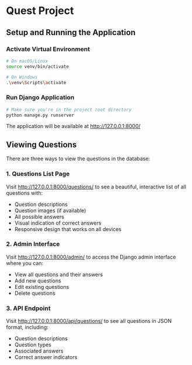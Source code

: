 # Quest Project

## Setup and Running the Application

### Activate Virtual Environment
```bash
# On macOS/Linux
source venv/bin/activate

# On Windows
.\venv\Scripts\activate
```

### Run Django Application
```bash
# Make sure you're in the project root directory
python manage.py runserver
```

The application will be available at http://127.0.0.1:8000/

## Viewing Questions

There are three ways to view the questions in the database:

### 1. Questions List Page
Visit http://127.0.0.1:8000/questions/ to see a beautiful, interactive list of all questions with:
- Question descriptions
- Question images (if available)
- All possible answers
- Visual indication of correct answers
- Responsive design that works on all devices

### 2. Admin Interface
Visit http://127.0.0.1:8000/admin/ to access the Django admin interface where you can:
- View all questions and their answers
- Add new questions
- Edit existing questions
- Delete questions

### 3. API Endpoint
Visit http://127.0.0.1:8000/api/questions/ to see all questions in JSON format, including:
- Question descriptions
- Question types
- Associated answers
- Correct answer indicators
